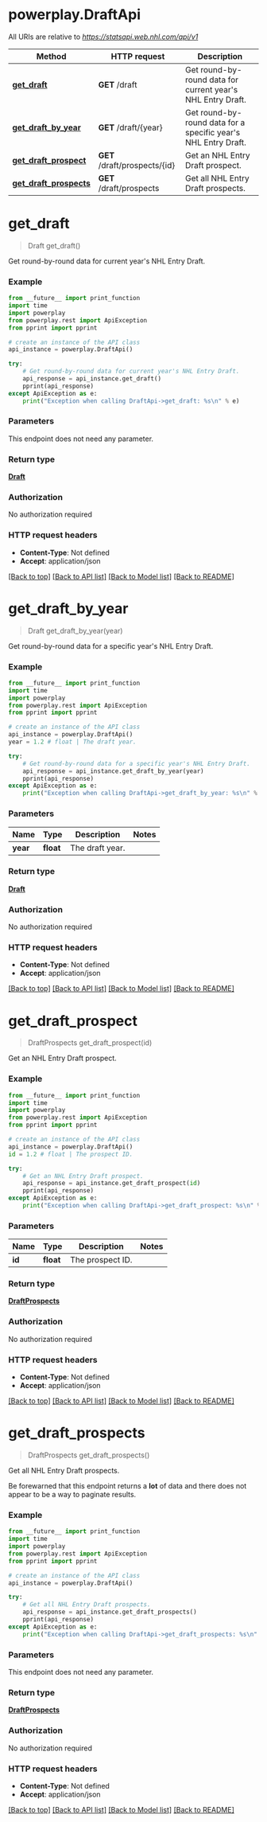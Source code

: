 # powerplay.DraftApi

All URIs are relative to *https://statsapi.web.nhl.com/api/v1*

Method | HTTP request | Description
------------- | ------------- | -------------
[**get_draft**](DraftApi.md#get_draft) | **GET** /draft | Get round-by-round data for current year&#x27;s NHL Entry Draft.
[**get_draft_by_year**](DraftApi.md#get_draft_by_year) | **GET** /draft/{year} | Get round-by-round data for a specific year&#x27;s NHL Entry Draft.
[**get_draft_prospect**](DraftApi.md#get_draft_prospect) | **GET** /draft/prospects/{id} | Get an NHL Entry Draft prospect.
[**get_draft_prospects**](DraftApi.md#get_draft_prospects) | **GET** /draft/prospects | Get all NHL Entry Draft prospects.

# **get_draft**
> Draft get_draft()

Get round-by-round data for current year's NHL Entry Draft.

### Example
```python
from __future__ import print_function
import time
import powerplay
from powerplay.rest import ApiException
from pprint import pprint

# create an instance of the API class
api_instance = powerplay.DraftApi()

try:
    # Get round-by-round data for current year's NHL Entry Draft.
    api_response = api_instance.get_draft()
    pprint(api_response)
except ApiException as e:
    print("Exception when calling DraftApi->get_draft: %s\n" % e)
```

### Parameters
This endpoint does not need any parameter.

### Return type

[**Draft**](Draft.md)

### Authorization

No authorization required

### HTTP request headers

 - **Content-Type**: Not defined
 - **Accept**: application/json

[[Back to top]](#) [[Back to API list]](../README.md#documentation-for-api-endpoints) [[Back to Model list]](../README.md#documentation-for-models) [[Back to README]](../README.md)

# **get_draft_by_year**
> Draft get_draft_by_year(year)

Get round-by-round data for a specific year's NHL Entry Draft.

### Example
```python
from __future__ import print_function
import time
import powerplay
from powerplay.rest import ApiException
from pprint import pprint

# create an instance of the API class
api_instance = powerplay.DraftApi()
year = 1.2 # float | The draft year.

try:
    # Get round-by-round data for a specific year's NHL Entry Draft.
    api_response = api_instance.get_draft_by_year(year)
    pprint(api_response)
except ApiException as e:
    print("Exception when calling DraftApi->get_draft_by_year: %s\n" % e)
```

### Parameters

Name | Type | Description  | Notes
------------- | ------------- | ------------- | -------------
 **year** | **float**| The draft year. | 

### Return type

[**Draft**](Draft.md)

### Authorization

No authorization required

### HTTP request headers

 - **Content-Type**: Not defined
 - **Accept**: application/json

[[Back to top]](#) [[Back to API list]](../README.md#documentation-for-api-endpoints) [[Back to Model list]](../README.md#documentation-for-models) [[Back to README]](../README.md)

# **get_draft_prospect**
> DraftProspects get_draft_prospect(id)

Get an NHL Entry Draft prospect.

### Example
```python
from __future__ import print_function
import time
import powerplay
from powerplay.rest import ApiException
from pprint import pprint

# create an instance of the API class
api_instance = powerplay.DraftApi()
id = 1.2 # float | The prospect ID.

try:
    # Get an NHL Entry Draft prospect.
    api_response = api_instance.get_draft_prospect(id)
    pprint(api_response)
except ApiException as e:
    print("Exception when calling DraftApi->get_draft_prospect: %s\n" % e)
```

### Parameters

Name | Type | Description  | Notes
------------- | ------------- | ------------- | -------------
 **id** | **float**| The prospect ID. | 

### Return type

[**DraftProspects**](DraftProspects.md)

### Authorization

No authorization required

### HTTP request headers

 - **Content-Type**: Not defined
 - **Accept**: application/json

[[Back to top]](#) [[Back to API list]](../README.md#documentation-for-api-endpoints) [[Back to Model list]](../README.md#documentation-for-models) [[Back to README]](../README.md)

# **get_draft_prospects**
> DraftProspects get_draft_prospects()

Get all NHL Entry Draft prospects.

Be forewarned that this endpoint returns a **lot** of data and there does not appear to be a way to paginate results.

### Example
```python
from __future__ import print_function
import time
import powerplay
from powerplay.rest import ApiException
from pprint import pprint

# create an instance of the API class
api_instance = powerplay.DraftApi()

try:
    # Get all NHL Entry Draft prospects.
    api_response = api_instance.get_draft_prospects()
    pprint(api_response)
except ApiException as e:
    print("Exception when calling DraftApi->get_draft_prospects: %s\n" % e)
```

### Parameters
This endpoint does not need any parameter.

### Return type

[**DraftProspects**](DraftProspects.md)

### Authorization

No authorization required

### HTTP request headers

 - **Content-Type**: Not defined
 - **Accept**: application/json

[[Back to top]](#) [[Back to API list]](../README.md#documentation-for-api-endpoints) [[Back to Model list]](../README.md#documentation-for-models) [[Back to README]](../README.md)

